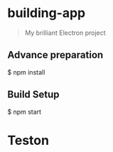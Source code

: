 # building-app

> My brilliant Electron project

## Advance preparation

$ npm install

## Build Setup

$ npm start

# Teston
